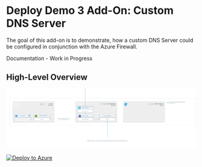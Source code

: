 # Deploy Demo 3 Add-On: Custom DNS Server

The goal of this add-on is to demonstrate, how a custom DNS Server could be configured in conjunction with the Azure Firewall. 

Documentation - Work in Progress

## High-Level Overview

![Overview](../../../images/batch-dns-proxy.png)



[![Deploy to Azure](https://aka.ms/deploytoazurebutton)](https://portal.azure.com/#create/Microsoft.Template/uri/https%3A%2F%2Fraw.githubusercontent.com%2Fmocelj%2FAzureBatch-Secured%2Fmain%2Fmodules%2FDemos%2F03-Demo-Custom-DNS%2Fazuredeploy.json)

